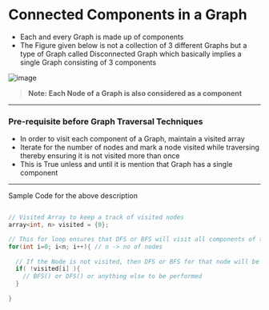 # Connected Components in a Graph

- Each and every Graph is made up of components
- The Figure given below is not a collection of 3 different Graphs but a type of Graph called Disconnected Graph which basically implies a single Graph consisting of 3 components

![image](https://user-images.githubusercontent.com/67231450/145672716-71883df9-0c80-4bf2-bf64-9256c305a804.png)

> **Note: Each Node of a Graph is also considered as a component**
---

### Pre-requisite before Graph Traversal Techniques
- In order to visit each component of a Graph, maintain a visited array
- Iterate for the number of nodes and mark a node visited while traversing thereby ensuring it is not visited more than once
- This is True unless and until it is mention that Graph has a single component

---

Sample Code for the above description

``` cpp

// Visited Array to keep a track of visited nodes
array<int, n> visited = {0};

// This for loop ensures that DFS or BFS will visit all components of the Graph may it be connected or disconnected
for(int i=0; i<n; i++){ // n -> no of nodes
  
  // If the Node is not visited, then DFS or BFS for that node will be called upon
  if( !visited[i] ){
    // BFS() or DFS() or anything else to be performed
  }
  
}

```